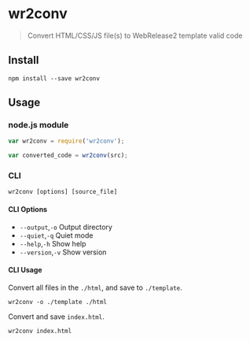 # wr2conv

> Convert HTML/CSS/JS file(s) to WebRelease2 template valid code

## Install

`npm install --save wr2conv`

## Usage

### node.js module
```js
var wr2conv = require('wr2conv');

var converted_code = wr2conv(src);
```

### CLI
```
wr2conv [options] [source_file]
```

#### CLI Options
* `--output`,`-o` Output directory
* `--quiet`,`-q` Quiet mode
* `--help`,`-h` Show help
* `--version`,`-v` Show version

#### CLI Usage
Convert all files in the `./html`, and save to `./template`.

```
wr2conv -o ./template ./html
```

Convert and save `index.html`.

```
wr2conv index.html
```
